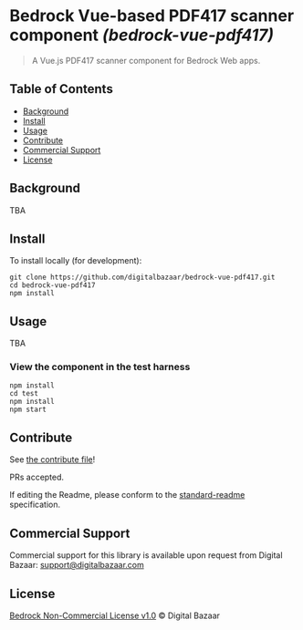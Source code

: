 # Bedrock Vue-based PDF417 scanner component _(bedrock-vue-pdf417)_

> A Vue.js PDF417 scanner component for Bedrock Web apps.

## Table of Contents

- [Background](#background)
- [Install](#install)
- [Usage](#usage)
- [Contribute](#contribute)
- [Commercial Support](#commercial-support)
- [License](#license)

## Background

TBA

## Install

To install locally (for development):

```
git clone https://github.com/digitalbazaar/bedrock-vue-pdf417.git
cd bedrock-vue-pdf417
npm install
```

## Usage

TBA

### View the component in the test harness
```
npm install
cd test
npm install
npm start
```

## Contribute

See [the contribute file](https://github.com/digitalbazaar/bedrock/blob/master/CONTRIBUTING.md)!

PRs accepted.

If editing the Readme, please conform to the
[standard-readme](https://github.com/RichardLitt/standard-readme) specification.

## Commercial Support

Commercial support for this library is available upon request from
Digital Bazaar: support@digitalbazaar.com

## License

[Bedrock Non-Commercial License v1.0](LICENSE.md) © Digital Bazaar
